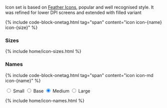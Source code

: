 Icon set is based on <a href="https://feathericons.com/" target="_blank">Feather Icons</a>, popular and
well recognised style. It was refined for lower DPI screens and extended with filled variant

{% include code-block-onetag.html tag="span" content="icon icon-{name} icon-{size}" %}

### Sizes
{% include home/icon-sizes.html %}

### Names
{% include code-block-onetag.html tag="span" content="icon icon-md icon-{name}" %}

<div class="radio-segment items-center justify-center text-sm p-0.5" id="iconSizeControl">
    <label class="flex-1">
        <input type="radio" name="iconSize" value="sm" />
        <span class="container">
            <span>Small</span>
        </span>
    </label>
    <label class="flex-1">
        <input type="radio" name="iconSize" value="base" />
        <span class="container">
            <span>Base</span>
        </span>
    </label>
    <label class="flex-1">
        <input type="radio" name="iconSize" value="md" checked />
        <span class="container">
            <span>Medium</span>
        </span>
    </label>
    <label class="flex-1">
        <input type="radio" name="iconSize" value="lg" />
        <span class="container">
            <span>Large</span>
        </span>
    </label>
</div>

{% include home/icon-names.html %}